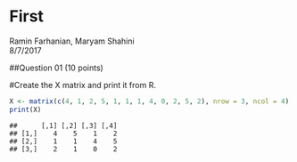 # First
Ramin Farhanian, Maryam Shahini  
8/7/2017  



##Question 01 (10 points)

#Create the X matrix and print it from R.



```r
X <- matrix(c(4, 1, 2, 5, 1, 1, 1, 4, 0, 2, 5, 2), nrow = 3, ncol = 4)
print(X)
```

```
##      [,1] [,2] [,3] [,4]
## [1,]    4    5    1    2
## [2,]    1    1    4    5
## [3,]    2    1    0    2
```
